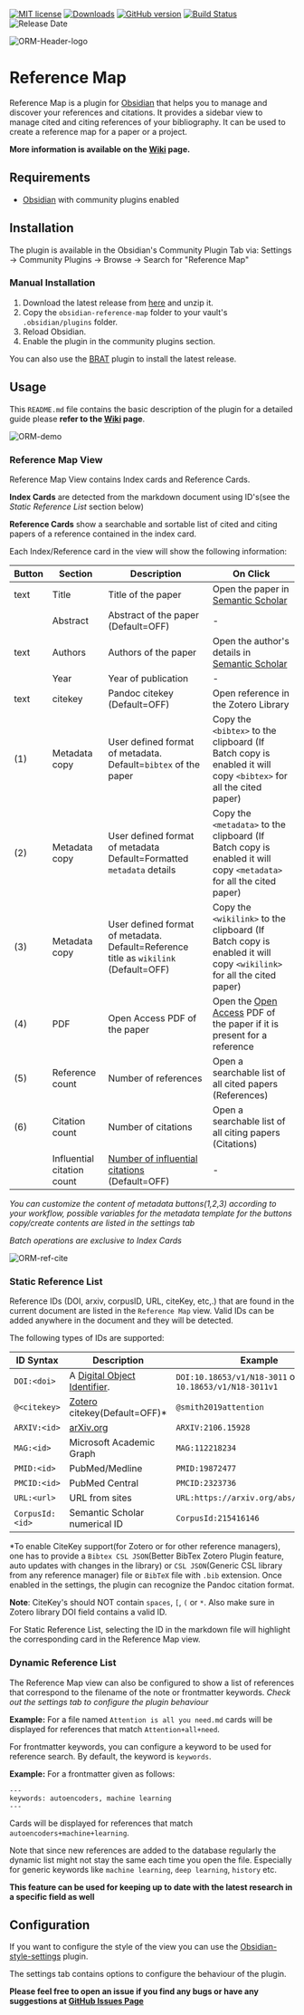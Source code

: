 [![MIT license](https://img.shields.io/github/license/anoopkcn/obsidian-reference-map)](LICENSE) [![Downloads](https://img.shields.io/github/downloads/anoopkcn/obsidian-reference-map/total?color=purple)](https://github.com/anoopkcn/obsidian-reference-map/releases) [![GitHub version](https://img.shields.io/github/manifest-json/v/anoopkcn/obsidian-reference-map)](https://github.com/anoopkcn/obsidian-reference-map/releases) [![Build Status](https://img.shields.io/github/actions/workflow/status/anoopkcn/obsidian-reference-map/release.yml)](https://github.com/anoopkcn/obsidian-reference-map/actions) ![Release Date](https://img.shields.io/github/release-date/anoopkcn/obsidian-reference-map?color=blue)

![ORM-Header-logo](./images/reference-map.png)

# Reference Map
Reference Map is a plugin for [Obsidian](https://obsidian.md/) that helps you to manage and discover your references and citations. It provides a sidebar view to manage cited and citing references of your bibliography. It can be used to create a reference map for a paper or a project. 

**More information is available on the [Wiki](https://github.com/anoopkcn/obsidian-reference-map/wiki) page.**

## Requirements
- [Obsidian](https://obsidian.md/) with community plugins enabled

## Installation
The plugin is available in the Obsidian's Community Plugin Tab via: Settings → Community Plugins → Browse → Search for "Reference Map"

### Manual Installation
1. Download the latest release from [here](https://github.com/anoopkcn/obsidian-reference-map/releases) and unzip it.
2. Copy the `obsidian-reference-map` folder to your vault's `.obsidian/plugins` folder.
3. Reload Obsidian.
4. Enable the plugin in the community plugins section.

You can also use the [BRAT](https://github.com/TfTHacker/obsidian42-brat/) plugin to install the latest release.

## Usage
This `README.md` file contains the basic description of the plugin for a detailed guide please **refer to the [Wiki](https://github.com/anoopkcn/obsidian-reference-map/wiki) page**.

![ORM-demo](./images/orm-demo-0.7.5.png)

### Reference Map View
Reference Map View contains Index cards and Reference Cards.

**Index Cards** are detected from the markdown document using ID's(see the *Static Reference List* section below)

**Reference Cards** show a searchable and sortable list of cited and citing papers of a reference contained in the index card. 

Each Index/Reference card in the view will show the following information:

|Button| Section | Description | On Click |
|---| --- | --- | --- |
|text| Title | Title of the paper | Open the paper in [Semantic Scholar](https://www.semanticscholar.org/) |
|| Abstract | Abstract of the paper (Default=OFF) | -  |
|text| Authors | Authors of the paper | Open the author's details in [Semantic Scholar](https://www.semanticscholar.org/) |
|| Year | Year of publication | -  |
|text| citekey | Pandoc citekey (Default=OFF)  | Open reference in the Zotero Library
|(1)| Metadata copy | User defined format of metadata. Default=`bibtex` of the paper | Copy the `<bibtex>` to the clipboard (If Batch copy is enabled it will copy `<bibtex>` for all the cited paper) |
|(2)| Metadata copy | User defined format of metadata Default=Formatted `metadata` details | Copy the `<metadata>` to the clipboard (If Batch copy is enabled it will copy `<metadata>` for all the cited paper) |
|(3)| Metadata copy | User defined format of metadata. Default=Reference title as `wikilink` (Default=OFF)  | Copy the `<wikilink>` to the clipboard (If Batch copy is enabled it will copy `<wikilink>` for all the cited paper) |
|(4)| PDF | Open Access PDF of the paper | Open the [Open Access](https://de.wikipedia.org/wiki/Open_Access) PDF of the paper if it is present for a reference |
|(5)| Reference count | Number of references | Open a searchable list of all cited papers (References) |
|(6)| Citation count | Number of citations | Open a searchable list of all citing papers (Citations) |
|| Influential citation count  | [Number of influential citations](https://www.semanticscholar.org/paper/Identifying-Meaningful-Citations-Valenzuela-Ha/1c7be3fc28296a97607d426f9168ad4836407e4b) (Default=OFF) | - |

*You can customize the content of metadata buttons(1,2,3) according to your workflow, possible variables for the metadata template for the buttons copy/create contents are listed in the settings tab*

*Batch operations are exclusive to Index Cards*

![ORM-ref-cite](./images/orm-list-demo.png)

### Static Reference List
Reference IDs (DOI, arxiv, corpusID, URL, citeKey, etc,.) that are found in the current document are listed in the `Reference Map` view. Valid IDs can be added anywhere in the document and they will be detected.

The following types of IDs are supported:

| ID Syntax | Description | Example |
| --- | --- | --- |
`DOI:<doi>` | A [Digital Object Identifier](http://doi.org/). |`DOI:10.18653/v1/N18-3011` or `10.18653/v1/N18-3011v1`
`@<citekey>`| [Zotero](https://www.zotero.org/) citekey(Default=OFF)* |`@smith2019attention`
`ARXIV:<id>`| [arXiv.org](https://arxiv.org/)|`ARXIV:2106.15928`
`MAG:<id>` | Microsoft Academic Graph|`MAG:112218234`
`PMID:<id>`| PubMed/Medline|`PMID:19872477`
`PMCID:<id>`| PubMed Central|`PMCID:2323736`
`URL:<url>`| URL from sites|`URL:https://arxiv.org/abs/2003.05991`
`CorpusId:<id>` | Semantic Scholar numerical ID|`CorpusId:215416146`


*To enable CiteKey support(for Zotero or for other reference managers), one has to provide a `Bibtex CSL JSON`(Better BibTex Zotero Plugin feature, auto updates with changes in the library) or `CSL JSON`(Generic CSL library from any reference manager) file or `BibTeX` file with `.bib` extension. Once enabled in the settings, the plugin can recognize the Pandoc citation format.

**Note**: CiteKey's should NOT contain `spaces`, `[`, `(` or `*`. Also make sure in Zotero library DOI field contains a valid ID. 

For Static Reference List, selecting the ID in the markdown file will highlight the corresponding card in the Reference Map view.
 

### Dynamic Reference List
The Reference Map view can also be configured to show a list of references that correspond to the filename of the note or frontmatter keywords. 
*Check out the settings tab to configure the plugin behaviour*

**Example:** For a file named `Attention is all you need.md`  cards will be displayed for references that match `Attention+all+need`. 

For frontmatter keywords, you can configure a keyword to be used for reference search.  By default, the keyword is `keywords`.

**Example:** For a frontmatter given as follows:
```
---
keywords: autoencoders, machine learning
---
```
Cards will be displayed for references that match `autoencoders+machine+learning`.

Note that since new references are added to the database regularly the dynamic list might not stay the same each time you open the file. Especially for generic keywords like `machine learning`, `deep learning`, `history` etc.

**This feature can be used for keeping up to date with the latest research in a specific field as well**

## Configuration 
    
If you want to configure the style of the view you can use the [Obsidian-style-settings](https://github.com/mgmeyers/obsidian-style-settings) plugin.

The settings tab contains options to configure the behaviour of the plugin.

**Please feel free to open an issue if you find any bugs or have any suggestions at [GitHub Issues Page](https://github.com/anoopkcn/obsidian-reference-map/issues)**